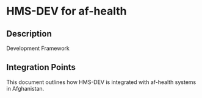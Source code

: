 # HMS-DEV for af-health

## Description

Development Framework

## Integration Points

This document outlines how HMS-DEV is integrated with af-health systems in Afghanistan.
